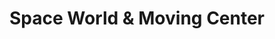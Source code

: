 ---
title: "Space World & Moving Center"
url: /russellville/space-world-and-moving-center/
shop: storage rental
---